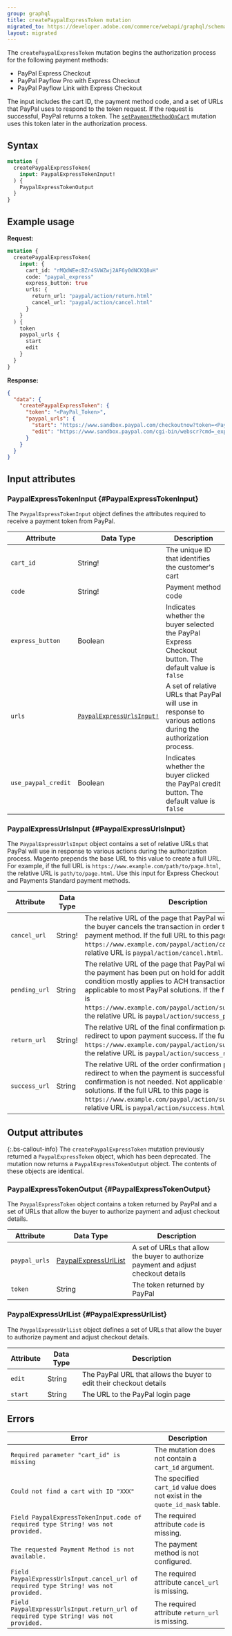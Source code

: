 ```yaml
---
group: graphql
title: createPaypalExpressToken mutation
migrated_to: https://developer.adobe.com/commerce/webapi/graphql/schema/checkout/mutations/create-paypal-express-token/
layout: migrated
---
```


The `createPaypalExpressToken` mutation begins the authorization process for the following payment methods:

*  PayPal Express Checkout
*  PayPal Payflow Pro with Express Checkout
*  PayPal Payflow Link with Express Checkout

The input includes the cart ID, the payment method code, and a set of URLs that PayPal uses to respond to the token request. If the request is successful, PayPal returns a token. The [`setPaymentMethodOnCart`]({{page.baseurl}}/graphql/mutations/set-payment-method.html) mutation uses this token later in the authorization process.

## Syntax

```graphql
mutation {
  createPaypalExpressToken(
    input: PaypalExpressTokenInput!
  ) {
    PaypalExpressTokenOutput
  }
}
```

## Example usage

**Request:**

```graphql
mutation {
  createPaypalExpressToken(
    input: {
      cart_id: "rMQdWEecBZr4SVWZwj2AF6y0dNCKQ8uH"
      code: "paypal_express"
      express_button: true
      urls: {
        return_url: "paypal/action/return.html"
        cancel_url: "paypal/action/cancel.html"
      }
    }
  ) {
    token
    paypal_urls {
      start
      edit
    }
  }
}
```

**Response:**

```json
{
  "data": {
    "createPaypalExpressToken": {
      "token": "<PayPal_Token>",
      "paypal_urls": {
        "start": "https://www.sandbox.paypal.com/checkoutnow?token=<PayPal_Token>",
        "edit": "https://www.sandbox.paypal.com/cgi-bin/webscr?cmd=_express-checkout&useraction=continue&token=<PayPal_Token>"
      }
    }
  }
}
```

## Input attributes

### PaypalExpressTokenInput {#PaypalExpressTokenInput}

The `PaypalExpressTokenInput` object defines the attributes required to receive a payment token from PayPal.

Attribute |  Data Type | Description
--- | --- | ---
`cart_id` | String! | The unique ID that identifies the customer's cart
`code` | String! | Payment method code
`express_button` | Boolean | Indicates whether the buyer selected the PayPal Express Checkout button. The default value is `false`
`urls` | [`PaypalExpressUrlsInput!`](#PaypalExpressUrlsInput) | A set of relative URLs that PayPal will use in response to various actions during the authorization process.
`use_paypal_credit` | Boolean | Indicates whether the buyer clicked the PayPal credit button. The default value is `false`

### PaypalExpressUrlsInput {#PaypalExpressUrlsInput}

The `PaypalExpressUrlsInput` object contains a set of relative URLs that PayPal will use in response to various actions during the authorization process. Magento prepends the base URL to this value to create a full URL. For example, if the full URL is `https://www.example.com/path/to/page.html`, the relative URL is `path/to/page.html`. Use this input for Express Checkout and Payments Standard payment methods.

Attribute |  Data Type | Description
--- | --- | ---
`cancel_url` | String! | The relative URL of the page that PayPal will redirect to when the buyer cancels the transaction in order to choose a different payment method. If the full URL to this page is `https://www.example.com/paypal/action/cancel.html`, the relative URL is `paypal/action/cancel.html`.
`pending_url` | String | The relative URL of the page that PayPal will redirect to when the payment has been put on hold for additional review. This condition mostly applies to ACH transactions, and is not applicable to most PayPal solutions. If the full URL to this page is `https://www.example.com/paypal/action/success_pending.html`, the relative URL is `paypal/action/success_pending.html`.
`return_url` | String! | The relative URL of the final confirmation page that PayPal will redirect to upon payment success. If the full URL is `https://www.example.com/paypal/action/success_review.html`, the relative URL is `paypal/action/success_review.html`.
`success_url` | String | The relative URL of the order confirmation page that PayPal will redirect to when the payment is successful and additional confirmation is not needed. Not applicable to most PayPal solutions. If the full URL to this page is `https://www.example.com/paypal/action/success.html`, the relative URL is `paypal/action/success.html`.

## Output attributes

{:.bs-callout-info}
The `createPaypalExpressToken` mutation previously returned a `PaypalExpressToken` object, which has been deprecated. The mutation now returns a `PaypalExpressTokenOutput` object. The contents of these objects are identical.

### PaypalExpressTokenOutput {#PaypalExpressTokenOutput}

The `PaypalExpressToken` object contains a token returned by PayPal and a set of URLs that allow the buyer to authorize payment and adjust checkout details.

Attribute |  Data Type | Description
--- | --- | ---
`paypal_urls` | [PaypalExpressUrlList](#PaypalExpressUrlList) | A set of URLs that allow the buyer to authorize payment and adjust checkout details
`token` | String | The token returned by PayPal

### PaypalExpressUrlList {#PaypalExpressUrlList}

The `PaypalExpressUrlList` object defines a set of URLs that allow the buyer to authorize payment and adjust checkout details.

Attribute |  Data Type | Description
--- | --- | ---
`edit` | String | The PayPal URL that allows the buyer to edit their checkout details
`start` | String | The URL to the PayPal login page

## Errors

Error | Description
--- | ---
`Required parameter "cart_id" is missing` | The mutation does not contain a `cart_id` argument.
`Could not find a cart with ID "XXX"` | The specified `cart_id` value does not exist in the `quote_id_mask` table.
`Field PaypalExpressTokenInput.code of required type String! was not provided.` | The required attribute `code` is missing.
`The requested Payment Method is not available.` | The payment method is not configured.
`Field PaypalExpressUrlsInput.cancel_url of required type String! was not provided.` | The required attribute `cancel_url` is missing.
`Field PaypalExpressUrlsInput.return_url of required type String! was not provided.` | The required attribute `return_url` is missing.